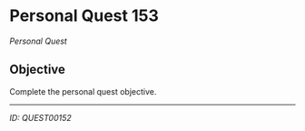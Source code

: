 # Personal Quest 153

*Personal Quest*

## Objective
Complete the personal quest objective.

---
*ID: QUEST00152*